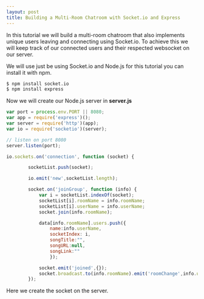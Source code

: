 ```yaml
---
layout: post
title: Building a Multi-Room Chatroom with Socket.io and Express
---
```


In this tutorial we will build a multi-room chatroom that also implements unique users leaving and connecting using Socket.io. To achieve this we will keep track of our connected users and their respected websocket on our server. 

We will use just be using Socket.io and Node.js for this tutorial you can install it with npm.

```bash
$ npm install socket.io
$ npm install express
```

Now we will create our Node.js server in **server.js**

```javascript
var port = process.env.PORT || 8080;
var app = require('express')();
var server = require('http')(app);
var io = require('socketio')(server);

// listen on port 8080
server.listen(port);
```
          
```javascript
io.sockets.on('connection', function (socket) {

        socketList.push(socket);

        io.emit('new',socketList.length);

        socket.on('joinGroup', function (info) {
            var i = socketList.indexOf(socket);
            socketList[i].roomName = info.roomName;
            socketList[i].userName = info.userName;
            socket.join(info.roomName);

            data[info.roomName].users.push({
                name:info.userName,
                socketIndex: i,
                songTitle:"",
                songURL:null,
                songLink:""
                });

            socket.emit('joined',{});
            socket.broadcast.to(info.roomName).emit('roomChange',info.userName + " joined");
        });
```

Here we create the socket on the server.
